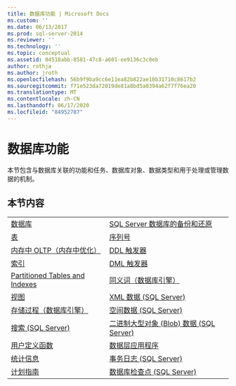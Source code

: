 ```yaml
---
title: 数据库功能 | Microsoft Docs
ms.custom: ''
ms.date: 06/13/2017
ms.prod: sql-server-2014
ms.reviewer: ''
ms.technology: ''
ms.topic: conceptual
ms.assetid: 04518abb-8581-47c8-a601-ee9136c3c0eb
author: rothja
ms.author: jroth
ms.openlocfilehash: 56b9f9ba9cc6e11ea82b822ae10b31710c8617b2
ms.sourcegitcommit: f71e523da72019de81a8bd5a0394a62f7f76ea20
ms.translationtype: MT
ms.contentlocale: zh-CN
ms.lasthandoff: 06/17/2020
ms.locfileid: "84952787"
---
```

# <a name="database-features"></a>数据库功能
  本节包含与数据库关联的功能和任务、数据库对象、数据类型和用于处理或管理数据的机制。  
  
## <a name="in-this-section"></a>本节内容  
  
|||
|--|--|
|[数据库](databases/databases.md)|[SQL Server 数据库的备份和还原](backup-restore/back-up-and-restore-of-sql-server-databases.md)|  
|[表](tables/tables.md)|[序列号](sequence-numbers/sequence-numbers.md)|[批量导入和导出数据 (SQL Server)](import-export/bulk-import-and-export-of-data-sql-server.md)|  
|[内存中 OLTP（内存中优化）](in-memory-oltp/in-memory-oltp-in-memory-optimization.md)|[DDL 触发器](triggers/ddl-triggers.md)|[数据压缩](data-compression/data-compression.md)|  
|[索引](indexes/indexes.md)|[DML 触发器](triggers/dml-triggers.md)|[Transact-SQL 中的 OLE 自动化对象](stored-procedures/ole-automation-objects-in-transact-sql.md)|  
|[Partitioned Tables and Indexes](partitions/partitioned-tables-and-indexes.md)|[同义词（数据库引擎）](synonyms/synonyms-database-engine.md)|[事件通知](service-broker/event-notifications.md)|  
|[视图](views/views.md)|[XML 数据 (SQL Server)](xml/xml-data-sql-server.md)|[监视和优化性能](performance/monitor-and-tune-for-performance.md)|  
|[存储过程（数据库引擎）](stored-procedures/stored-procedures-database-engine.md)|[空间数据 (SQL Server)](spatial/spatial-data-sql-server.md)||  
|[搜索 &#40;SQL Server&#41;](../database-engine/search-sql-server.md)|[二进制大型对象 (Blob) 数据 (SQL Server)](blob/binary-large-object-blob-data-sql-server.md)||  
|[用户定义函数](user-defined-functions/user-defined-functions.md)|[数据层应用程序](data-tier-applications/data-tier-applications.md)||  
|[统计信息](statistics/statistics.md)|[事务日志 (SQL Server)](logs/the-transaction-log-sql-server.md)||  
|[计划指南](performance/plan-guides.md)|[数据库检查点 (SQL Server)](logs/database-checkpoints-sql-server.md)||  
  
  
